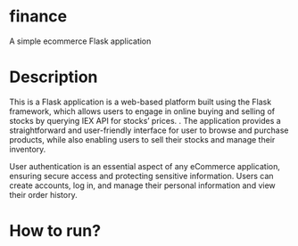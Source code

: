 # finance
A simple ecommerce Flask application

# Description

This is a Flask application is a web-based platform built using the Flask framework, which allows users to engage in online buying and selling of stocks by querying IEX API for stocks’ prices. . The application provides a straightforward and user-friendly interface for user to browse and purchase products, while also enabling users to sell their stocks and manage their inventory.

User authentication is an essential aspect of any eCommerce application, ensuring secure access and protecting sensitive information. Users can create accounts, log in, and manage their personal information and view their order history.

# How to run?
